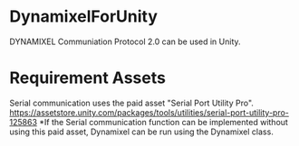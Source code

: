 # DynamixelForUnity
DYNAMIXEL Communiation Protocol 2.0 can be used in Unity.

# Requirement Assets
Serial communication uses the paid asset "Serial Port Utility Pro".
https://assetstore.unity.com/packages/tools/utilities/serial-port-utility-pro-125863
*If the Serial communication function can be implemented without using this paid asset, Dynamixel can be run using the Dynamixel class.
